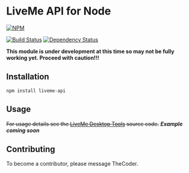 # LiveMe API for Node
[![NPM](https://nodei.co/npm/liveme-api.png)](https://nodei.co/npm/liveme-api/)

[![Build Status](https://travis-ci.org/thecoder75/liveme-api.svg?branch=master)](https://travis-ci.org/thecoder75/liveme-api)
[![Dependency Status](https://david-dm.org/thecoder75/liveme-api.svg)](https://david-dm.org/thecoder75/liveme-api)

**This module is under development at this time so may not be fully working yet.  Proceed with caution!!!**

## Installation
`npm install liveme-api`

## Usage

~~For usage details see the [LiveMe Desktop Tools](https://github.com/thecoder75/liveme-tools/) source code.~~
***Example coming soon***

## Contributing
To become a contributor, please message TheCoder.


